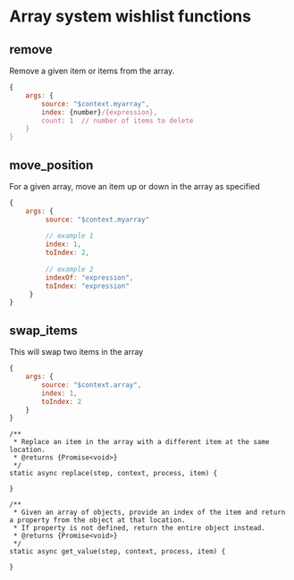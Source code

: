 # Array system wishlist functions

## remove
Remove a given item or items from the array.

```js
{
    args: {
        source: "$context.myarray",
        index: {number}/{expression},
        count: 1  // number of items to delete
    }
}
```

## move_position
For a given array, move an item up or down in the array as specified
```js
{
    args: {
         source: "$context.myarray"
 
         // example 1
         index: 1,
         toIndex: 2,
 
         // example 2
         indexOf: "expression",
         toIndex: "expression"
     }
}
```

## swap_items
This will swap two items in the array

```js
{
    args: {
        source: "$context.array",
        index: 1,
        toIndex: 2    
    }
}
```

    /**
     * Replace an item in the array with a different item at the same location.
     * @returns {Promise<void>}
     */
    static async replace(step, context, process, item) {

    }

    /**
     * Given an array of objects, provide an index of the item and return a property from the object at that location.
     * If property is not defined, return the entire object instead.
     * @returns {Promise<void>}
     */
    static async get_value(step, context, process, item) {

    }